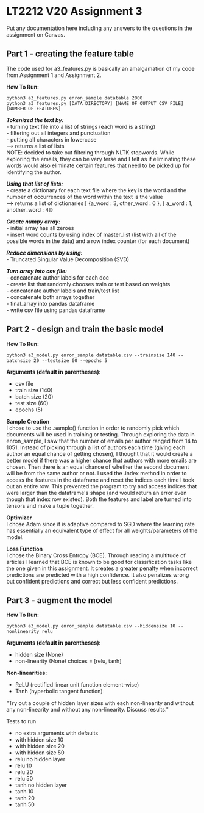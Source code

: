 # LT2212 V20 Assignment 3  

Put any documentation here including any answers to the questions in the 
assignment on Canvas.  

## Part 1 - creating the feature table  
The code used for a3_features.py is basically an amalgamation of my code from Assignment 1 and Assignment 2.   

__How To Run:__  
```
python3 a3_features.py enron_sample datatable 2000   
python3 a3_features.py [DATA DIRECTORY] [NAME OF OUTPUT CSV FILE] [NUMBER OF FEATURES]
```  

_**Tokenized the text by:**_    
    - turning text file into a list of strings (each word is a string)   
    - filtering out all integers and punctuation  
    - putting all characters in lowercase   
    --> returns a list of lists  
    NOTE: decided to take out filtering through NLTK stopwords. While exploring the emails, they can be very terse and I felt as if eliminating these words would also eliminate certain features that need to be picked up for identifying the author.   

_**Using that list of lists:**_   
    - create a dictionary for each text file where the key is the word and the number of occurrences of the word within the text is the value  
    --> returns a list of dictionaries [ {a_word : 3, other_word : 6 }, { a_word : 1, another_word : 4]}  

_**Create numpy array:**_    
    - initial array has all zeroes   
    - insert word counts by using index of master_list (list with all of the possible words in the data) and a row index counter (for each document)  

_**Reduce dimensions by using:**_  
    - Truncated Singular Value Decomposition (SVD)  

_**Turn array into csv file:**_  
    - concatenate author labels for each doc  
    - create list that randomly chooses train or test based on weights  
    - concatenate author labels and train/test list  
    - concatenate both arrays together  
    - final_array into pandas dataframe  
    - write csv file using pandas dataframe  

## Part 2 - design and train the basic model    
__How To Run:__  
```
python3 a3_model.py enron_sample datatable.csv --trainsize 140 --batchsize 20 --testsize 60 --epochs 5
```  
__Arguments (default in parentheses):__  
* csv file  
* train size (140)  
* batch size (20)  
* test size (60)  
* epochs (5)  

__Sample Creation__  
I chose to use the .sample() function in order to randomly pick which documents will be used in training or testing. Through exploring the data in enron_sample, I saw that the number of emails per author ranged from 14 to 1051. Instead of picking through a list of authors each time (giving each author an equal chance of getting chosen), I thought that it would create a better model if there was a higher chance that authors with more emails are chosen. Then there is an equal chance of whether the second document will be from the same author or not. I used the .index method in order to access the features in the dataframe and reset the indices each time I took out an entire row. This prevented the program to try and access indices that were larger than the dataframe's shape (and would return an error even though that index row existed). Both the features and label are turned into tensors and make a tuple together.  

__Optimizer__  
I chose Adam since it is adaptive compared to SGD where the learning rate has essentially an equivalent type of effect for all weights/parameters of the model.

__Loss Function__   
I chose the Binary Cross Entropy (BCE). Through reading a multitude of articles I learned that BCE is known to be good for classification tasks like the one given in this assignment. It creates a greater penalty when incorrect predictions are predicted with a high confidence. It also penalizes wrong but confident predictions and correct but less confident predictions.  

## Part 3 - augment the model   
__How To Run:__  
```
python3 a3_model.py enron_sample datatable.csv --hiddensize 10 --nonlinearity relu
```  
__Arguments (default in parentheses):__  
* hidden size (None)
* non-linearity (None) choices = [relu, tanh]  

__Non-linearities:__  
* ReLU (rectified linear unit function element-wise)  
* Tanh (hyperbolic tangent function)  

"Try out a couple of hidden layer sizes with each non-linearity and without any non-linearity and without any non-linearity. Discuss results."

Tests to run  
- no extra arguments with defaults
- with hidden size 10
- with hidden size 20
- with hidden size 50
- relu no hidden layer
- relu 10
- relu 20
- relu 50
- tanh no hidden layer
- tanh 10
- tanh 20
- tanh 50



